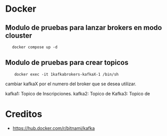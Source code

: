 # Docker

## Modulo de pruebas para lanzar brokers en modo clouster

 ```
    docker compose up -d
 ```
## Modulo de pruebas para crear topicos
```
    docker exec -it 1kafkabrokers-kafkaX-1 /bin/sh
```
cambiar kafkaX por el numero del broker que se desea utilizar.

kafka1: Topico de Inscripciones.
kafka2: Topico de 
Kafka3: Topico de

# Creditos 
  - https://hub.docker.com/r/bitnami/kafka 
